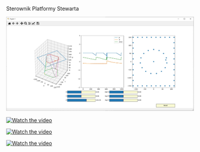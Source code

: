 Sterownik Platformy Stewarta

![](docs/Interface.jpg)

[![Watch the video](https://img.youtube.com/watch?v=lSlmrhH0k2o/hqdefault.jpg)](https://www.youtube.com/watch?v=lSlmrhH0k2o)

[![Watch the video](https://img.youtube.com/watch?v=De3Mm-kMgc0/hqdefault.jpg)](https://www.youtube.com/watch?v=De3Mm-kMgc0)

[![Watch the video](https://img.youtube.com/watch?v=gRO1MnIQij4/hqdefault.jpg)](https://www.youtube.com/watch?v=gRO1MnIQij4)
